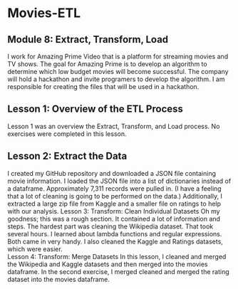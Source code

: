 # Movies-ETL
## Module 8: Extract, Transform, Load 
I work for Amazing Prime Video that is a platform for streaming movies and TV shows. The goal for Amazing Prime is to develop an algorithm to determine which low budget movies will become successful. The company will hold a hackathon and invite programers to develop the algorithm.  I am responsible for creating the files that will be used in a hackathon.
## Lesson 1: Overview of the ETL Process
Lesson 1 was an overview the Extract, Transform, and Load process. No exercises were completed in this lesson.
## Lesson 2: Extract the Data
I created my GitHub repository and downloaded a JSON file containing movie information. I loaded the JSON file into a list of dictionaries instead of a dataframe. Approximately 7,311 records were pulled in. (I have a feeling that a lot of cleaning is going to be performed on the data.) Additionally, I extracted a large zip file from Kaggle and a smaller file on ratings to help with our analysis.
Lesson 3: Transform: Clean Individual Datasets
Oh my goodness; this was a rough section.  It contained a lot of information and steps.  The hardest part was cleaning the Wikipedia dataset.  That took several hours.  I learned about lambda functions and regular expressions.  Both came in very handy.  I also cleaned the Kaggle and Ratings datasets, which were easier.   
Lesson 4:  Transform:  Merge Datasets
In this lesson, I cleaned and merged the Wikipedia and Kaggle datasets and then merged into the movies dataframe.  In the second exercise, I merged cleaned and merged the rating dataset into the movies dataframe.  
